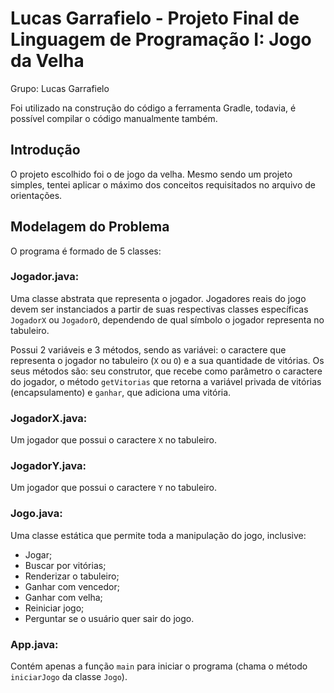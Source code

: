 # Lucas Garrafielo - Projeto Final de Linguagem de Programação I: Jogo da Velha

Grupo: Lucas Garrafielo

Foi utilizado na construção do código a ferramenta Gradle, todavia, é possível compilar o código manualmente também.

## Introdução

O projeto escolhido foi o de jogo da velha. Mesmo sendo um projeto simples, tentei aplicar o máximo dos conceitos requisitados no arquivo de orientações.

## Modelagem do Problema

O programa é formado de 5 classes:

### Jogador.java:

Uma classe abstrata que representa o jogador. Jogadores reais do jogo devem ser instanciados a partir de suas respectivas classes específicas `JogadorX` ou `JogadorO`, dependendo de qual símbolo o jogador representa no tabuleiro.

Possui 2 variáveis e 3 métodos, sendo as variávei: o caractere que representa o jogador no tabuleiro (`X` ou `O`) e a sua quantidade de vitórias. Os seus métodos são: seu construtor, que recebe como parâmetro o caractere do jogador, o método `getVitorias` que retorna a variável privada de vitórias (encapsulamento) e `ganhar`, que adiciona uma vitória.

### JogadorX.java:

Um jogador que possui o caractere `X` no tabuleiro.

### JogadorY.java:

Um jogador que possui o caractere `Y` no tabuleiro.

### Jogo.java:

Uma classe estática que permite toda a manipulação do jogo, inclusive:
 - Jogar;
 - Buscar por vitórias;
 - Renderizar o tabuleiro;
 - Ganhar com vencedor;
 - Ganhar com velha;
 - Reiniciar jogo;
 - Perguntar se o usuário quer sair do jogo.

### App.java:

Contém apenas a função `main` para iniciar o programa (chama o método `iniciarJogo` da classe `Jogo`).